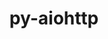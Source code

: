 ---
title: "py-aiohttp"
layout: cache
categories: [package, develop-2024-10-06]
meta: {"versions": ["3.9.5"], "compilers": ["apple-clang@=15.0.0", "gcc@=11.4.0", "gcc@=13.2.0", "gcc@=9.4.0", "oneapi@=2024.2.1"], "oss": ["ubuntu20.04", "ubuntu22.04", "ubuntu24.04", "ventura"], "platforms": ["darwin", "linux"], "targets": ["aarch64", "neoverse_v1", "ppc64le", "x86_64_v3"], "stacks": ["e4s", "e4s-neoverse_v1", "e4s-oneapi", "e4s-power", "ml-darwin-aarch64-mps", "ml-linux-x86_64-cpu", "ml-linux-x86_64-cuda", "root"], "num_specs": 12, "num_specs_by_stack": {"ml-darwin-aarch64-mps": 3, "root": 12, "e4s-power": 1, "e4s-neoverse_v1": 2, "e4s": 2, "e4s-oneapi": 1, "ml-linux-x86_64-cpu": 3, "ml-linux-x86_64-cuda": 3}}
spec_details: [{"hash": "hqzn4kaudcpjdal4smz5n2c5bmnilrm5", "compiler": "apple-clang@=15.0.0", "versions": ["3.9.5"], "os": "ventura", "platform": "darwin", "target": "aarch64", "variants": ["build_system=python_pip"], "stacks": ["ml-darwin-aarch64-mps", "root"], "size": "-", "tarball": "https://binaries.spack.io/develop-2024-10-06/build_cache/darwin-ventura-aarch64/apple-clang-15.0.0/py-aiohttp-3.9.5/darwin-ventura-aarch64-apple-clang-15.0.0-py-aiohttp-3.9.5-hqzn4kaudcpjdal4smz5n2c5bmnilrm5.spack"}, {"hash": "loiq4wwcplbbuy7wjczamxp6nsocjmt7", "compiler": "apple-clang@=15.0.0", "versions": ["3.9.5"], "os": "ventura", "platform": "darwin", "target": "aarch64", "variants": ["build_system=python_pip"], "stacks": ["ml-darwin-aarch64-mps", "root"], "size": "-", "tarball": "https://binaries.spack.io/develop-2024-10-06/build_cache/darwin-ventura-aarch64/apple-clang-15.0.0/py-aiohttp-3.9.5/darwin-ventura-aarch64-apple-clang-15.0.0-py-aiohttp-3.9.5-loiq4wwcplbbuy7wjczamxp6nsocjmt7.spack"}, {"hash": "uhrejr3z5bkzu35j4hs4xe4kq7a4tf6n", "compiler": "apple-clang@=15.0.0", "versions": ["3.9.5"], "os": "ventura", "platform": "darwin", "target": "aarch64", "variants": ["build_system=python_pip"], "stacks": ["ml-darwin-aarch64-mps", "root"], "size": "-", "tarball": "https://binaries.spack.io/develop-2024-10-06/build_cache/darwin-ventura-aarch64/apple-clang-15.0.0/py-aiohttp-3.9.5/darwin-ventura-aarch64-apple-clang-15.0.0-py-aiohttp-3.9.5-uhrejr3z5bkzu35j4hs4xe4kq7a4tf6n.spack"}, {"hash": "yztqtsu7dyotkwykhc7jit5teuo2hpn5", "compiler": "gcc@=9.4.0", "versions": ["3.9.5"], "os": "ubuntu20.04", "platform": "linux", "target": "ppc64le", "variants": ["build_system=python_pip"], "stacks": ["root", "e4s-power"], "size": "-", "tarball": "https://binaries.spack.io/develop-2024-10-06/build_cache/linux-ubuntu20.04-ppc64le/gcc-9.4.0/py-aiohttp-3.9.5/linux-ubuntu20.04-ppc64le-gcc-9.4.0-py-aiohttp-3.9.5-yztqtsu7dyotkwykhc7jit5teuo2hpn5.spack"}, {"hash": "w26yjhzvbiy3w2s2mntran7qg7bhllce", "compiler": "gcc@=11.4.0", "versions": ["3.9.5"], "os": "ubuntu22.04", "platform": "linux", "target": "neoverse_v1", "variants": ["build_system=python_pip"], "stacks": ["root", "e4s-neoverse_v1"], "size": "-", "tarball": "https://binaries.spack.io/develop-2024-10-06/build_cache/linux-ubuntu22.04-neoverse_v1/gcc-11.4.0/py-aiohttp-3.9.5/linux-ubuntu22.04-neoverse_v1-gcc-11.4.0-py-aiohttp-3.9.5-w26yjhzvbiy3w2s2mntran7qg7bhllce.spack"}, {"hash": "i4prrcbm5wnfofe37i3on3tkg5auj4x3", "compiler": "gcc@=11.4.0", "versions": ["3.9.5"], "os": "ubuntu22.04", "platform": "linux", "target": "neoverse_v1", "variants": ["build_system=python_pip"], "stacks": ["root", "e4s-neoverse_v1"], "size": "-", "tarball": "https://binaries.spack.io/develop-2024-10-06/build_cache/linux-ubuntu22.04-neoverse_v1/gcc-11.4.0/py-aiohttp-3.9.5/linux-ubuntu22.04-neoverse_v1-gcc-11.4.0-py-aiohttp-3.9.5-i4prrcbm5wnfofe37i3on3tkg5auj4x3.spack"}, {"hash": "aac7tm3k2sdom6nv4zjzafmq7kiutgp2", "compiler": "gcc@=11.4.0", "versions": ["3.9.5"], "os": "ubuntu22.04", "platform": "linux", "target": "x86_64_v3", "variants": ["build_system=python_pip"], "stacks": ["root", "e4s"], "size": "-", "tarball": "https://binaries.spack.io/develop-2024-10-06/build_cache/linux-ubuntu22.04-x86_64_v3/gcc-11.4.0/py-aiohttp-3.9.5/linux-ubuntu22.04-x86_64_v3-gcc-11.4.0-py-aiohttp-3.9.5-aac7tm3k2sdom6nv4zjzafmq7kiutgp2.spack"}, {"hash": "zsshf4u5gpqe5muzh745mgz5sxvqmw6g", "compiler": "gcc@=11.4.0", "versions": ["3.9.5"], "os": "ubuntu22.04", "platform": "linux", "target": "x86_64_v3", "variants": ["build_system=python_pip"], "stacks": ["root", "e4s"], "size": "-", "tarball": "https://binaries.spack.io/develop-2024-10-06/build_cache/linux-ubuntu22.04-x86_64_v3/gcc-11.4.0/py-aiohttp-3.9.5/linux-ubuntu22.04-x86_64_v3-gcc-11.4.0-py-aiohttp-3.9.5-zsshf4u5gpqe5muzh745mgz5sxvqmw6g.spack"}, {"hash": "3lbjzvr4rr6loeb5oq2hjdpbzmep5gdv", "compiler": "oneapi@=2024.2.1", "versions": ["3.9.5"], "os": "ubuntu22.04", "platform": "linux", "target": "x86_64_v3", "variants": ["build_system=python_pip"], "stacks": ["e4s-oneapi", "root"], "size": "-", "tarball": "https://binaries.spack.io/develop-2024-10-06/build_cache/linux-ubuntu22.04-x86_64_v3/oneapi-2024.2.1/py-aiohttp-3.9.5/linux-ubuntu22.04-x86_64_v3-oneapi-2024.2.1-py-aiohttp-3.9.5-3lbjzvr4rr6loeb5oq2hjdpbzmep5gdv.spack"}, {"hash": "m62etp3jufhudbh6joj6pdjohpnlobcw", "compiler": "gcc@=13.2.0", "versions": ["3.9.5"], "os": "ubuntu24.04", "platform": "linux", "target": "x86_64_v3", "variants": ["build_system=python_pip"], "stacks": ["root", "ml-linux-x86_64-cpu", "ml-linux-x86_64-cuda"], "size": "-", "tarball": "https://binaries.spack.io/develop-2024-10-06/build_cache/linux-ubuntu24.04-x86_64_v3/gcc-13.2.0/py-aiohttp-3.9.5/linux-ubuntu24.04-x86_64_v3-gcc-13.2.0-py-aiohttp-3.9.5-m62etp3jufhudbh6joj6pdjohpnlobcw.spack"}, {"hash": "bmxqhta3dhr2resu4e535twlixmaotje", "compiler": "gcc@=13.2.0", "versions": ["3.9.5"], "os": "ubuntu24.04", "platform": "linux", "target": "x86_64_v3", "variants": ["build_system=python_pip"], "stacks": ["root", "ml-linux-x86_64-cpu", "ml-linux-x86_64-cuda"], "size": "-", "tarball": "https://binaries.spack.io/develop-2024-10-06/build_cache/linux-ubuntu24.04-x86_64_v3/gcc-13.2.0/py-aiohttp-3.9.5/linux-ubuntu24.04-x86_64_v3-gcc-13.2.0-py-aiohttp-3.9.5-bmxqhta3dhr2resu4e535twlixmaotje.spack"}, {"hash": "svt23ak5wnkknaea7dz7supsmvp3us5b", "compiler": "gcc@=13.2.0", "versions": ["3.9.5"], "os": "ubuntu24.04", "platform": "linux", "target": "x86_64_v3", "variants": ["build_system=python_pip"], "stacks": ["root", "ml-linux-x86_64-cpu", "ml-linux-x86_64-cuda"], "size": "-", "tarball": "https://binaries.spack.io/develop-2024-10-06/build_cache/linux-ubuntu24.04-x86_64_v3/gcc-13.2.0/py-aiohttp-3.9.5/linux-ubuntu24.04-x86_64_v3-gcc-13.2.0-py-aiohttp-3.9.5-svt23ak5wnkknaea7dz7supsmvp3us5b.spack"}]
---